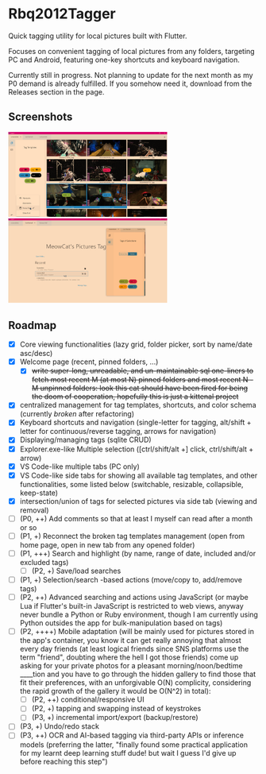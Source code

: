 # Rbq2012Tagger

Quick tagging utility for local pictures built with Flutter.

Focuses on convenient tagging of local pictures from any folders, targeting PC and Android, featuring one-key shortcuts and keyboard navigation.

Currently still in progress. Not planning to update for the next month as my P0 demand is already fulfilled. If you somehow need it, download from the Releases section in the page.

## Screenshots

<img src="screenshots/scr00_contents.png" alt="screenshot" width="320"/>
<img src="screenshots/scr01_homepage.png" alt="screenshot" width="320"/>

## Roadmap

- [x] Core viewing functionalities (lazy grid, folder picker, sort by name/date asc/desc)
- [x] Welcome page (recent, pinned folders, ...)
  - [x] ~~write super-long, unreadable, and un-maintainable sql one-liners to fetch most recent M (at most N) pinned folders and most recent N - M unpinned folders: look this cat should have been fired for being the doom of cooperation, hopefully this is just a kittenal project~~
- [x] centralized management for tag templates, shortcuts, and color schema (currently *broken* after refactoring)
- [x] Keyboard shortcuts and navigation (single-letter for tagging, alt/shift + letter for continuous/reverse tagging, arrows for navigation)
- [x] Displaying/managing tags (sqlite CRUD)
- [x] Explorer.exe-like Multiple selection ([ctrl/shift/alt +] click, ctrl/shift/alt + arrow)
- [x] VS Code-like multiple tabs (PC only)
- [x] VS Code-like side tabs for showing all available tag templates, and other functionalities, some listed below (switchable, resizable, collapsible, keep-state)
- [x] intersection/union of tags for selected pictures via side tab (viewing and removal)
- [ ] (P0, ++) Add comments so that at least I myself can read after a month or so
- [ ] (P1, +) Reconnect the broken tag templates management (open from home page, open in new tab from any opened folder)
- [ ] (P1, +++) Search and highlight (by name, range of date, included and/or excluded tags)
  - [ ] (P2, +) Save/load searches
- [ ] (P1, +) Selection/search -based actions (move/copy to, add/remove tags)
- [ ] (P2, ++) Advanced searching and actions using JavaScript (or maybe Lua if Flutter's built-in JavaScript is restricted to web views, anyway never bundle a Python or Ruby environment, though I am currently using Python outsides the app for bulk-manipulation based on tags)
- [ ] (P2, ++++) Mobile adaptation (will be mainly used for pictures stored in the app's container, you know it can get really annoying that almost every day friends (at least logical friends since SNS platforms use the term "friend", doubting where the hell I got those friends) come up asking for your private photos for a pleasant morning/noon/bedtime ____tion and you have to go through the hidden gallery to find those that fit their preferences, with an unforgivable O(N) complicity, considering the rapid growth of the gallery it would be O(N^2) in total):
  - [ ] (P2, ++) conditional/responsive UI
  - [ ] (P2, +) tapping and swapping instead of keystrokes
  - [ ] (P3, +) incremental import/export (backup/restore)
- [ ] (P3, +) Undo/redo stack
- [ ] (P3, ++) OCR and AI-based tagging via third-party APIs or inference models (preferring the latter, "finally found some practical application for my learnt deep learning stuff dude! but wait I guess I'd give up before reaching this step")